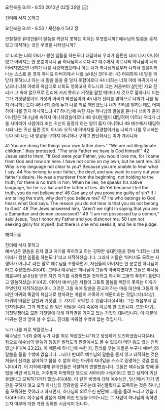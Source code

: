 요한복음 8:41 - 8:50 
2010년 02월 26일 (금)

진리에 서지 못하고



요한복음 8:41 - 8:50 / 새찬송가 542 장


관찰질문
유대인들이 말씀을 깨닫지 못하는 이유는 무엇입니까?
예수님의 말씀을 듣지 않고 대적하는 것은 무엇을 나타냅니까?

41 너희는 너희 아비가 행한 일들을 하는도다 대답하되 우리가 음란한 데서 나지 아니하였고 아버지는 한 분뿐이시니 곧 하나님이시로다 42 예수께서 이르시되 하나님이 너희 아버지였으면 너희가 나를 사랑하였으리니 이는 내가 하나님께로부터 나와서 왔음이라 나는 스스로 온 것이 아니요 아버지께서 나를 보내신 것이니라 43 어찌하여 내 말을 깨닫지 못하느냐 이는 내 말을 들을 줄 알지 못함이로다 44 너희는 너희 아비 마귀에게서 났으니 너희 아비의 욕심대로 너희도 행하고자 하느니라 그는 처음부터 살인한 자요 진리가 그 속에 없으므로 진리에 서지 못하고 거짓을 말할 때마다 제 것으로 말하나니 이는 그가 거짓말쟁이요 거짓의 아비가 되었음이라 45 내가 진리를 말하므로 너희가 나를 믿지 아니하는도다 
46 너희 중에 누가 나를 죄로 책잡겠느냐 내가 진리를 말하는데도 어찌하여 나를 믿지 아니하느냐 47 하나님께 속한 자는 하나님의 말씀을 듣나니 너희가 듣지 아니함은 하나님께 속하지 아니하였음이로다 48 유대인들이 대답하여 이르되 우리가 너를 사마리아 사람이라 또는 귀신이 들렸다 하는 말이 옳지 아니하냐 49 예수께서 대답하시되 나는 귀신 들린 것이 아니라 오직 내 아버지를 공경함이거늘 너희가 나를 무시하는도다 50 나는 내 영광을 구하지 아니하나 구하고 판단하시는 이가 계시니라 

41 You are doing the things your own father does." "We are not illegitimate children," they protested. "The only Father we have is God himself." 42 Jesus said to them, "If God were your Father, you would love me, for I came from God and now am here. I have not come on my own; but he sent me. 43 Why is my language not clear to you? Because you are unable to hear what I say. 44 You belong to your father, the devil, and you want to carry out your father's desire. He was a murderer from the beginning, not holding to the truth, for there is no truth in him. When he lies, he speaks his native language, for he is a liar and the father of lies. 45 Yet because I tell the truth, you do not believe me! 46 Can any of you prove me guilty of sin? If I am telling the truth, why don't you believe me? 47 He who belongs to God hears what God says. The reason you do not hear is that you do not belong to God." 48 The Jews answered him, "Aren't we right in saying that you are a Samaritan and demon-possessed?" 49 "I am not possessed by a demon," said Jesus, "but I honor my Father and you dishonor me. 50 I am not seeking glory for myself; but there is one who seeks it, and he is the judge.

해석도움





진리에 서지 못하고  
예수님은 말씀을 듣지 않고 자기를 죽이려고 하는 강퍅한 유대인들을 향해 “너희는 너희 아비가 행한 일들을 하는도다”라고 지적하셨습니다. 그러자 저들은 ‘아버지도 모르는 사생아가 아니냐’ 라는 말로 예수님을 조롱하면서, 자신들의 아버지는 한 분뿐인 하나님이라고 주장했습니다(41). 그러나 예수님은 하나님이 그들의 아버지였다면 그들은 하나님께로부터 보내심을 받은 자인 자기를 사랑하였을 것이라고 하시며 그들의 주장이 틀렸다고 말씀하셨습니다(42). 이어서 예수님은 저들이 그토록 말씀을 깨닫지 못하는 이유가 무엇인지 지적하셨습니다. 그것은 그들 속에 말씀을 듣고자 하는 마음 대신에 그들의 아비인 마귀와 똑같이 욕심대로 행하려는 마음이 가득하기 때문이라는 것입니다(44상). 마귀의 마음은 살인과 거짓말, 두 가지로 요약할 수 있습니다(44하). 그는 처음부터 살인자입니다. 그가 최초로 한 일은 아담을 속여 죽음에 이르게 한 것입니다. 또한 마귀는 거짓말쟁이요 모든 거짓말에 대해 저작권을 가지고 있는 거짓의 대부입니다. 이 때문에 마귀는 진리 앞에 설 수 없고, 진리를 미워할 수밖에 없는 것입니다. 

누가 나를 죄로 책잡겠느냐  
예수님은 “너희 중에 누가 나를 죄로 책잡겠느냐”라고 당당하게 도전하셨습니다(46). 참으로 예수님의 말씀과 행동은 빌라도의 판결에서도 볼 수 있듯이 어떤 흠도 없는 진리였습니다(눅 23:22). 이 때문에 하나님께 속한 자, 진리를 찾는 자들은 누구나 예수님의 말씀을 들을 수밖에 없습니다. 그러나 반대로 예수님의 말씀을 듣지 않고 대적하는 것은 저들이 진리를 싫어하고 참을 수 없어 하는 마귀의 자녀임을 스스로 증명하는 것일 뿐입니다(47). 이 지적에 대해 유대인들은 극렬하게 반발했습니다. 그들은 예수님을 향해 율법을 버린 배도자요, 저주받아 마땅하단 뜻으로 사마리아 사람이라고 했고 심지어 귀신 들렸다고 모욕하기까지 했습니다(48). 이 같은 비방에 대해 예수님은, 당신께서 자기 영광을 구하지 않고 오직 하나님의 영광만을 구하는데 귀신들렸다고 모독하는 것은 하나님을 모독하는 것이라고 하시면서, 하나님의 의로우신 판단에 그들을 올려 드리고 있습니다(49-50). 예수님의 말씀에 대해 어떤 반응을 보이느냐는 그 사람이 하나님께 속하였는지 여부에 대한 가장 정확한 시금석이 됩니다.